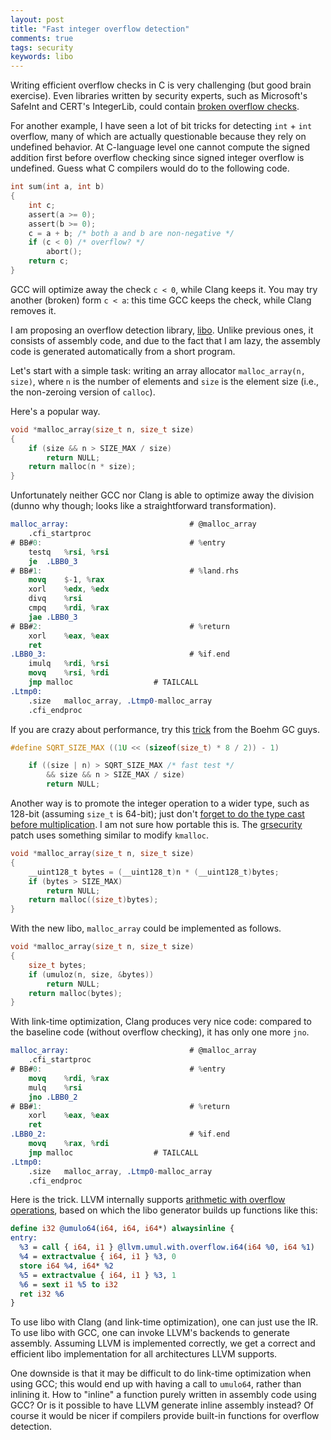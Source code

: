 ```yaml
---
layout: post
title: "Fast integer overflow detection"
comments: true
tags: security
keywords: libo
---
```


Writing efficient overflow checks in C is very challenging
(but good brain exercise).  Even libraries written by security
experts, such as Microsoft's SafeInt and CERT's IntegerLib, could
contain [broken overflow checks](http://blog.regehr.org/archives/593).

For another example, I have seen a lot of bit tricks for detecting
`int` + `int` overflow, many of which are actually questionable
because they rely on undefined behavior.  At C-language level one
cannot compute the signed addition first before overflow checking
since signed integer overflow is undefined.  Guess what C compilers
would do to the following code.

``` c
int sum(int a, int b)
{
	int c;
	assert(a >= 0);
	assert(b >= 0);
	c = a + b; /* both a and b are non-negative */
	if (c < 0) /* overflow? */
		abort();
	return c;
}
```

GCC will optimize away the check `c < 0`, while Clang keeps
it.  You may try another (broken) form `c < a`:
this time GCC keeps the check, while Clang removes it.

I am proposing an overflow detection library,
[libo](https://github.com/xiw/libo).
Unlike previous ones, it consists of assembly code, and due to the
fact that I am lazy, the assembly code is generated automatically
from a short program.

Let's start with a simple task: writing an array allocator
`malloc_array(n, size)`, where `n` is the number of elements
and `size` is the element size
(i.e., the non-zeroing version of `calloc`).

Here's a popular way.

``` c
void *malloc_array(size_t n, size_t size)
{
	if (size && n > SIZE_MAX / size)
		return NULL;
	return malloc(n * size);
}
```

Unfortunately neither GCC nor Clang is able to optimize away the
division (dunno why though; looks like a straightforward transformation).

```nasm
malloc_array:                           # @malloc_array
	.cfi_startproc
# BB#0:                                 # %entry
	testq	%rsi, %rsi
	je	.LBB0_3
# BB#1:                                 # %land.rhs
	movq	$-1, %rax
	xorl	%edx, %edx
	divq	%rsi
	cmpq	%rdi, %rax
	jae	.LBB0_3
# BB#2:                                 # %return
	xorl	%eax, %eax
	ret
.LBB0_3:                                # %if.end
	imulq	%rdi, %rsi
	movq	%rsi, %rdi
	jmp	malloc                  # TAILCALL
.Ltmp0:
	.size	malloc_array, .Ltmp0-malloc_array
	.cfi_endproc
```

If you are crazy about performance, try this
[trick](https://github.com/ivmai/bdwgc/commit/83231d0ab5ed60015797c3d1ad9056295ac3b2bb)
from the Boehm GC guys.

``` c
#define SQRT_SIZE_MAX ((1U << (sizeof(size_t) * 8 / 2)) - 1)

	if ((size | n) > SQRT_SIZE_MAX /* fast test */
	    && size && n > SIZE_MAX / size)
		return NULL;
```

Another way is to promote the integer operation to a wider type,
such as 128-bit (assuming `size_t` is 64-bit); just don't
[forget to do the type cast before multiplication](http://git.kernel.org/linus/8a783896).
I am not sure how portable this is.  The
[grsecurity](http://grsecurity.net/) patch uses something similar
to modify `kmalloc`.

``` c
void *malloc_array(size_t n, size_t size)
{
	__uint128_t bytes = (__uint128_t)n * (__uint128_t)bytes;
	if (bytes > SIZE_MAX)
		return NULL;
	return malloc((size_t)bytes);
}
```

With the new libo, `malloc_array` could be implemented as follows.

``` c
void *malloc_array(size_t n, size_t size)
{
	size_t bytes;
	if (umuloz(n, size, &bytes))
		return NULL;
	return malloc(bytes);
}
```

With link-time optimization, Clang produces very nice code:
compared to the baseline code (without overflow checking),
it has only one more `jno`.

```nasm
malloc_array:                           # @malloc_array
	.cfi_startproc
# BB#0:                                 # %entry
	movq	%rdi, %rax
	mulq	%rsi
	jno	.LBB0_2
# BB#1:                                 # %return
	xorl	%eax, %eax
	ret
.LBB0_2:                                # %if.end
	movq	%rax, %rdi
	jmp	malloc                  # TAILCALL
.Ltmp0:
	.size	malloc_array, .Ltmp0-malloc_array
	.cfi_endproc
```

Here is the trick.  LLVM internally supports
[arithmetic with overflow operations](http://llvm.org/docs/LangRef.html#int_overflow),
based on which the libo generator builds up functions like this:

``` llvm
define i32 @umulo64(i64, i64, i64*) alwaysinline {
entry:
  %3 = call { i64, i1 } @llvm.umul.with.overflow.i64(i64 %0, i64 %1)
  %4 = extractvalue { i64, i1 } %3, 0
  store i64 %4, i64* %2
  %5 = extractvalue { i64, i1 } %3, 1
  %6 = sext i1 %5 to i32
  ret i32 %6
}
```

To use libo with Clang (and link-time optimization), one can just
use the IR.  To use libo with GCC, one can invoke LLVM's backends
to generate assembly.  Assuming LLVM is implemented correctly, we
get a correct and efficient libo implementation for all architectures
LLVM supports.

One downside is that it may be difficult to do link-time optimization
when using GCC; this would end up with having a call to `umulo64`,
rather than inlining it.  How to "inline" a function purely written
in assembly code using GCC?  Or is it possible to have LLVM generate
inline assembly instead?  Of course it would be nicer if compilers
provide built-in functions for overflow detection.
